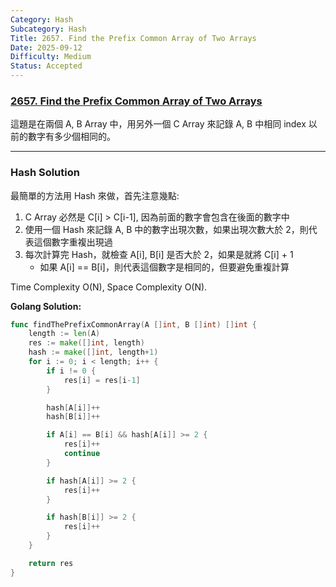 ```yaml
---
Category: Hash
Subcategory: Hash
Title: 2657. Find the Prefix Common Array of Two Arrays
Date: 2025-09-12
Difficulty: Medium
Status: Accepted
---
```

### [2657. Find the Prefix Common Array of Two Arrays]

[2657. Find the Prefix Common Array of Two Arrays]: https://leetcode.com/problems/find-the-prefix-common-array-of-two-arrays/

這題是在兩個 A, B Array 中，用另外一個 C Array 來記錄 A, B 中相同 index 以前的數字有多少個相同的。

---

### Hash Solution

最簡單的方法用 Hash 來做，首先注意幾點:
1.  C Array 必然是 C[i] > C[i-1], 因為前面的數字會包含在後面的數字中
2.  使用一個 Hash 來記錄 A, B 中的數字出現次數，如果出現次數大於 2，則代表這個數字重複出現過
3.  每次計算完 Hash，就檢查 A[i], B[i] 是否大於 2，如果是就將 C[i] + 1
    -   如果 A[i] == B[i]，則代表這個數字是相同的，但要避免重複計算

Time Complexity O(N), Space Complexity O(N).

**Golang Solution:**
```go
func findThePrefixCommonArray(A []int, B []int) []int {
    length := len(A)
    res := make([]int, length)
    hash := make([]int, length+1)
    for i := 0; i < length; i++ {
        if i != 0 {
            res[i] = res[i-1]
        }

        hash[A[i]]++
        hash[B[i]]++

        if A[i] == B[i] && hash[A[i]] >= 2 {
            res[i]++
            continue
        }

        if hash[A[i]] >= 2 {
            res[i]++
        }

        if hash[B[i]] >= 2 {
            res[i]++
        }
    }

    return res
}
```